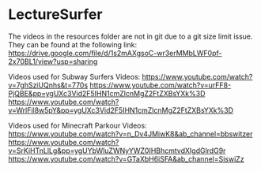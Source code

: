 # LectureSurfer

The videos in the resources folder are not in git due to a git size limit issue. They can be found at the following link: 
https://drive.google.com/file/d/1s2mAXgsoC-wr3erMMbLWF0pf-2x70BL1/view?usp=sharing

Videos used for Subway Surfers Videos:
https://www.youtube.com/watch?v=7ghSziUQnhs&t=770s
https://www.youtube.com/watch?v=urFF8-PjQBE&pp=ygUXc3Vid2F5IHN1cmZlcnMgZ2FtZXBsYXk%3D
https://www.youtube.com/watch?v=WrlFil8w5pY&pp=ygUXc3Vid2F5IHN1cmZlcnMgZ2FtZXBsYXk%3D


Videos used for Minecraft Parkour Videos:
https://www.youtube.com/watch?v=n_Dv4JMiwK8&ab_channel=bbswitzer
https://www.youtube.com/watch?v=SrKiHTnLlLg&pp=ygUYbWluZWNyYWZ0IHBhcmtvdXIgdGlrdG9r
https://www.youtube.com/watch?v=GTaXbH6iSFA&ab_channel=SiswiZz

